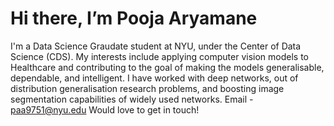 # Hi there, I’m Pooja Aryamane
I'm a Data Science Graudate student at NYU, under the Center of Data Science (CDS). 
My interests include applying computer vision models to Healthcare and contributing to the goal of making the models generalisable, dependable, and intelligent. 
I have worked with deep networks, out of distribution generalisation research problems, and boosting image segmentation capabilities of widely used networks. 
Email - paa9751@nyu.edu 
Would love to get in touch! 



<!---
pooja-aryamane/pooja-aryamane is a ✨ special ✨ repository because its `README.md` (this file) appears on your GitHub profile.
You can click the Preview link to take a look at your changes.
--->
